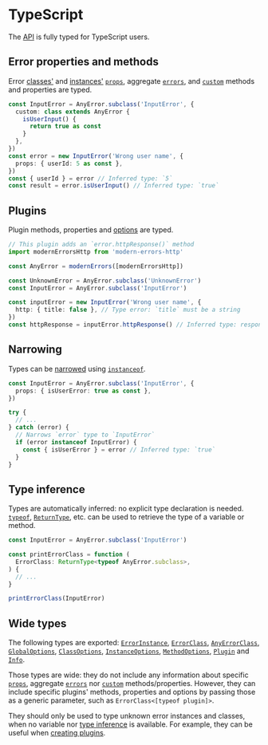 # TypeScript

The [API](../README.md#api) is fully typed for TypeScript users.

## Error properties and methods

Error [classes'](../README.md#error-classes) and
[instances'](../README.md#simple-errors)
[`props`](../README.md#error-instance-properties), aggregate
[`errors`](../README.md#aggregate-errors), and
[`custom`](../README.md#class-custom-logic) methods and properties are typed.

```ts
const InputError = AnyError.subclass('InputError', {
  custom: class extends AnyError {
    isUserInput() {
      return true as const
    }
  },
})
const error = new InputError('Wrong user name', {
  props: { userId: 5 as const },
})
const { userId } = error // Inferred type: `5`
const result = error.isUserInput() // Inferred type: `true`
```

## Plugins

Plugin methods, properties and [options](../README.md#plugin-options) are typed.

```ts
// This plugin adds an `error.httpResponse()` method
import modernErrorsHttp from 'modern-errors-http'

const AnyError = modernErrors([modernErrorsHttp])

const UnknownError = AnyError.subclass('UnknownError')
const InputError = AnyError.subclass('InputError')

const inputError = new InputError('Wrong user name', {
  http: { title: false }, // Type error: `title` must be a string
})
const httpResponse = inputError.httpResponse() // Inferred type: response object
```

## Narrowing

Types can be
[narrowed](https://www.typescriptlang.org/docs/handbook/2/narrowing.html#instanceof-narrowing)
using [`instanceof`](../README.md#check-error-classes).

```ts
const InputError = AnyError.subclass('InputError', {
  props: { isUserError: true as const },
})

try {
  // ...
} catch (error) {
  // Narrows `error` type to `InputError`
  if (error instanceof InputError) {
    const { isUserError } = error // Inferred type: `true`
  }
}
```

## Type inference

Types are automatically inferred: no explicit type declaration is needed.
[`typeof`](https://www.typescriptlang.org/docs/handbook/2/typeof-types.html),
[`ReturnType`](https://www.typescriptlang.org/docs/handbook/utility-types.html#returntypetype),
etc. can be used to retrieve the type of a variable or method.

```ts
const InputError = AnyError.subclass('InputError')

const printErrorClass = function (
  ErrorClass: ReturnType<typeof AnyError.subclass>,
) {
  // ...
}

printErrorClass(InputError)
```

## Wide types

The following types are exported:
[`ErrorInstance`](../README.md#new-anyerrormessage-options),
[`ErrorClass`](../README.md#error-classes),
[`AnyErrorClass`](../README.md#anyerror),
[`GlobalOptions`](../README.md#modernerrorsplugins-options),
[`ClassOptions`](../README.md#anyerrorsubclassname-options),
[`InstanceOptions`](../README.md#new-anyerrormessage-options),
[`MethodOptions`](../README.md#plugin-options),
[`Plugin`](../README.md#plugins-1) and [`Info`](plugins.md#info-1).

Those types are wide: they do not include any information about specific
[`props`](../README.md#error-instance-properties), aggregate
[`errors`](../README.md#aggregate-errors) nor
[`custom`](../README.md#class-custom-logic) methods/properties. However, they
can include specific plugins' methods, properties and options by passing those
as a generic parameter, such as `ErrorClass<[typeof plugin]>`.

They should only be used to type unknown error instances and classes, when no
variable nor [type inference](#type-inference) is available. For example, they
can be useful when [creating plugins](plugins.md#typescript).
